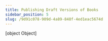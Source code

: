 ```yaml
---
title: Publishing Draft Versions of Books
sidebar_position: 5
slug: /9d91c078-909d-4a89-848f-4ed1eac5674d
---
```



[object Object]
